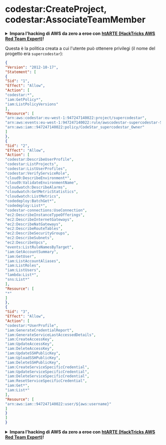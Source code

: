 # codestar:CreateProject, codestar:AssociateTeamMember

<details>

<summary><strong>Impara l'hacking di AWS da zero a eroe con</strong> <a href="https://training.hacktricks.xyz/courses/arte"><strong>htARTE (HackTricks AWS Red Team Expert)</strong></a><strong>!</strong></summary>

Altri modi per supportare HackTricks:

* Se vuoi vedere la tua **azienda pubblicizzata su HackTricks** o **scaricare HackTricks in PDF** Controlla i [**PIANI DI ABBONAMENTO**](https://github.com/sponsors/carlospolop)!
* Ottieni il [**merchandising ufficiale di PEASS & HackTricks**](https://peass.creator-spring.com)
* Scopri [**The PEASS Family**](https://opensea.io/collection/the-peass-family), la nostra collezione di [**NFT**](https://opensea.io/collection/the-peass-family) esclusivi
* **Unisciti al** 💬 [**gruppo Discord**](https://discord.gg/hRep4RUj7f) o al [**gruppo Telegram**](https://t.me/peass) o **seguici** su **Twitter** 🐦 [**@hacktricks_live**](https://twitter.com/hacktricks_live)**.**
* **Condividi i tuoi trucchi di hacking inviando PR ai repository github di** [**HackTricks**](https://github.com/carlospolop/hacktricks) e [**HackTricks Cloud**](https://github.com/carlospolop/hacktricks-cloud).

</details>

Questa è la politica creata a cui l'utente può ottenere privilegi (il nome del progetto era `supercodestar`):
```json
{
"Version": "2012-10-17",
"Statement": [
{
"Sid": "1",
"Effect": "Allow",
"Action": [
"codestar:*",
"iam:GetPolicy*",
"iam:ListPolicyVersions"
],
"Resource": [
"arn:aws:codestar:eu-west-1:947247140022:project/supercodestar",
"arn:aws:events:eu-west-1:947247140022:rule/awscodestar-supercodestar-SourceEvent",
"arn:aws:iam::947247140022:policy/CodeStar_supercodestar_Owner"
]
},
{
"Sid": "2",
"Effect": "Allow",
"Action": [
"codestar:DescribeUserProfile",
"codestar:ListProjects",
"codestar:ListUserProfiles",
"codestar:VerifyServiceRole",
"cloud9:DescribeEnvironment*",
"cloud9:ValidateEnvironmentName",
"cloudwatch:DescribeAlarms",
"cloudwatch:GetMetricStatistics",
"cloudwatch:ListMetrics",
"codedeploy:BatchGet*",
"codedeploy:List*",
"codestar-connections:UseConnection",
"ec2:DescribeInstanceTypeOfferings",
"ec2:DescribeInternetGateways",
"ec2:DescribeNatGateways",
"ec2:DescribeRouteTables",
"ec2:DescribeSecurityGroups",
"ec2:DescribeSubnets",
"ec2:DescribeVpcs",
"events:ListRuleNamesByTarget",
"iam:GetAccountSummary",
"iam:GetUser",
"iam:ListAccountAliases",
"iam:ListRoles",
"iam:ListUsers",
"lambda:List*",
"sns:List*"
],
"Resource": [
"*"
]
},
{
"Sid": "3",
"Effect": "Allow",
"Action": [
"codestar:*UserProfile",
"iam:GenerateCredentialReport",
"iam:GenerateServiceLastAccessedDetails",
"iam:CreateAccessKey",
"iam:UpdateAccessKey",
"iam:DeleteAccessKey",
"iam:UpdateSSHPublicKey",
"iam:UploadSSHPublicKey",
"iam:DeleteSSHPublicKey",
"iam:CreateServiceSpecificCredential",
"iam:UpdateServiceSpecificCredential",
"iam:DeleteServiceSpecificCredential",
"iam:ResetServiceSpecificCredential",
"iam:Get*",
"iam:List*"
],
"Resource": [
"arn:aws:iam::947247140022:user/${aws:username}"
]
}
]
}
```
<details>

<summary><strong>Impara l'hacking di AWS da zero a eroe con</strong> <a href="https://training.hacktricks.xyz/courses/arte"><strong>htARTE (HackTricks AWS Red Team Expert)</strong></a><strong>!</strong></summary>

Altri modi per supportare HackTricks:

* Se vuoi vedere la tua **azienda pubblicizzata su HackTricks** o **scaricare HackTricks in PDF** Controlla i [**PIANI DI ABBONAMENTO**](https://github.com/sponsors/carlospolop)!
* Ottieni il [**merchandising ufficiale di PEASS & HackTricks**](https://peass.creator-spring.com)
* Scopri [**The PEASS Family**](https://opensea.io/collection/the-peass-family), la nostra collezione di [**NFT**](https://opensea.io/collection/the-peass-family) esclusivi
* **Unisciti al** 💬 [**gruppo Discord**](https://discord.gg/hRep4RUj7f) o al [**gruppo Telegram**](https://t.me/peass) o **seguici** su **Twitter** 🐦 [**@hacktricks_live**](https://twitter.com/hacktricks_live)**.**
* **Condividi i tuoi trucchi di hacking inviando PR ai repository di** [**HackTricks**](https://github.com/carlospolop/hacktricks) e [**HackTricks Cloud**](https://github.com/carlospolop/hacktricks-cloud) su GitHub.

</details>
